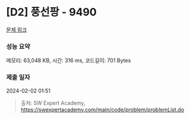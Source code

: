 # [D2] 풍선팡 - 9490 

[문제 링크](https://swexpertacademy.com/main/code/problem/problemDetail.do?contestProbId=AXAerAPaVXMDFARP) 

### 성능 요약

메모리: 63,048 KB, 시간: 316 ms, 코드길이: 701 Bytes

### 제출 일자

2024-02-02 01:51



> 출처: SW Expert Academy, https://swexpertacademy.com/main/code/problem/problemList.do